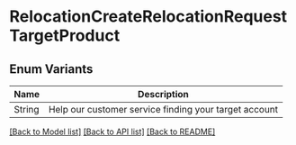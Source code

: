 # RelocationCreateRelocationRequestTargetProduct

## Enum Variants

| Name | Description |
|---- | -----|
| String | Help our customer service finding your target account |

[[Back to Model list]](../README.md#documentation-for-models) [[Back to API list]](../README.md#documentation-for-api-endpoints) [[Back to README]](../README.md)


